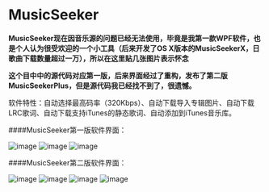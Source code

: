 MusicSeeker
============

**MusicSeeker现在因音乐源的问题已经无法使用，毕竟是我第一款WPF软件，也是个人认为很受欢迎的一个小工具（后来开发了OS X版本的MusicSeekerX，日歌曲下载数量超过一万），所以在这里贴几张图片表示怀念**

**这个目中中的源代码对应第一版，后来界面经过了重构，发布了第二版 MusicSeekerPlus，但是源代码我已经找不到了，很遗憾。**

软件特性：自动选择最高码率（320Kbps）、自动下载导入专辑图片、自动下载LRC歌词、自动下载支持iTunes的静态歌词、自动添加到iTunes音乐库。

####MusicSeeker第一版软件界面：

![image](http://i.imgur.com/M8LbA.png)
![image](http://i.imgur.com/FAvLo.png)
![image](http://i.imgur.com/ZTIDI.png)

####MusicSeeker第二版软件界面：

![image](http://i.imgur.com/Z4htO.png)
![image](http://i.imgur.com/yyIVx.png)
![image](http://i.imgur.com/0M04y.png)
![image](http://i.imgur.com/tcIwk.png)
